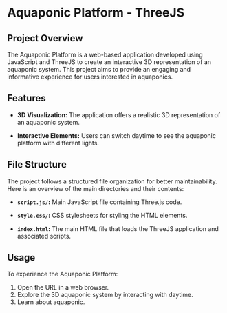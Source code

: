 # Aquaponic Platform - ThreeJS

## Project Overview

The Aquaponic Platform is a web-based application developed using JavaScript and ThreeJS to create an interactive 3D representation of an aquaponic system. This project aims to provide an engaging and informative experience for users interested in aquaponics.

## Features

- **3D Visualization:** The application offers a realistic 3D representation of an aquaponic system.

- **Interactive Elements:** Users can switch daytime to see the aquaponic platform with different lights.

## File Structure

The project follows a structured file organization for better maintainability. Here is an overview of the main directories and their contents:

- **`script.js/`:** Main JavaScript file containing Three.js code.

- **`style.css/`:** CSS stylesheets for styling the HTML elements.

- **`index.html`:** The main HTML file that loads the ThreeJS application and associated scripts.

## Usage

To experience the Aquaponic Platform:

1. Open the URL in a web browser.
2. Explore the 3D aquaponic system by interacting with daytime.
3. Learn about aquaponic.
